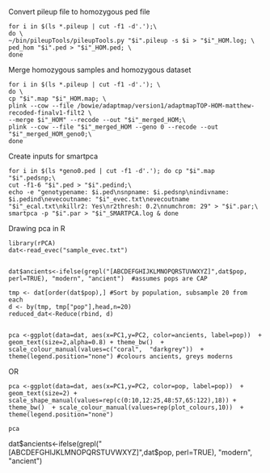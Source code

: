 










Convert pileup file to homozygous ped file
```
for i in $(ls *.pileup | cut -f1 -d'.');\
do \
~/bin/pileupTools/pileupTools.py "$i".pileup -s $i > "$i"_HOM.log; \
ped_hom "$i".ped > "$i"_HOM.ped; \
done
```



Merge homozygous samples and homozygous dataset

```
for i in $(ls *.pileup | cut -f1 -d'.'); \
do \
cp "$i".map "$i"_HOM.map; \
plink --cow --file /bowie/adaptmap/version1/adaptmapTOP-HOM-matthew-recoded-finalv1-filt2 \
--merge $i"_HOM" --recode --out "$i"_merged_HOM;\
plink --cow --file "$i"_merged_HOM --geno 0 --recode --out "$i"_merged_HOM_geno0;\
done
```
Create inputs for smartpca
```
for i in $(ls *geno0.ped | cut -f1 -d'.'); do cp "$i".map "$i".pedsnp;\
cut -f1-6 "$i".ped > "$i".pedind;\
echo -e "genotypename: $i.ped\nsnpname: $i.pedsnp\nindivname: $i.pedind\nevecoutname: "$i"_evec.txt\nevecoutname "$i"_ecal.txt\nkillr2: Yes\nr2thresh: 0.2\nnumchrom: 29" > "$i".par;\
smartpca -p "$i".par > "$i"_SMARTPCA.log & done
```



Drawing pca in R
```
library(rPCA)
dat<-read_evec("sample_evec.txt")


dat$ancients<-ifelse(grepl("[ABCDEFGHIJKLMNOPQRSTUVWXYZ]",dat$pop, perl=TRUE), "modern", "ancient")  #assumes pops are CAP

tmp <- dat[order(dat$pop),] #Sort by population, subsample 20 from each
d <- by(tmp, tmp["pop"],head,n=20)
reduced_dat<-Reduce(rbind, d)


pca <-ggplot(data=dat, aes(x=PC1,y=PC2, color=ancients, label=pop))  + geom_text(size=2,alpha=0.8) + theme_bw()  + scale_colour_manual(values=c("coral",  "darkgrey"))  + theme(legend.position="none") #colours ancients, greys moderns

```
OR
```
pca <-ggplot(data=dat, aes(x=PC1,y=PC2, color=pop, label=pop))  + geom_text(size=2) + scale_shape_manual(values=rep(c(0:10,12:25,48:57,65:122),18)) + theme_bw()  + scale_colour_manual(values=rep(plot_colours,10))  + theme(legend.position="none")

pca

```

dat$ancients<-ifelse(grepl("[ABCDEFGHIJKLMNOPQRSTUVWXYZ]",dat$pop, perl=TRUE), "modern", "ancient")  
